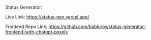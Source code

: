 
Status Generator:

Live Link: https://status-gen.vercel.app/

Frontend Repo Link: https://github.com/babluroy/status-generator-frontend-with-chatgpt-pexels